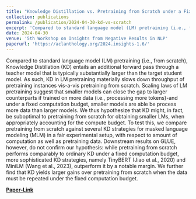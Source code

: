 ```yaml
---
title: "Knowledge Distillation vs. Pretraining from Scratch under a Fixed (Computation) Budget"
collection: publications
permalink: /publication/2024-04-30-kd-vs-scratch
excerpt: 'Compared to standard language model (LM) pretraining (i.e., from scratch), Knowledge Distillation (KD) entails an additional forward pass through a teacher model that is typically substantially larger than the target student model. As such, KD in LM pretraining materially slows down throughput of pretraining instances vis-a-vis pretraining from scratch. Scaling laws of LM pretraining suggest that smaller models can close the gap to larger counterparts if trained on more data (i.e., processing more tokens)-and under a fixed computation budget, smaller models are able be process more data than larger models. We thus hypothesize that KD might, in fact, be suboptimal to pretraining from scratch for obtaining smaller LMs, when appropriately accounting for the compute budget. [...]'
date: 2024-04-30
venue: '5th Workshop on Insights from Negative Results in NLP'
paperurl: 'https://aclanthology.org/2024.insights-1.6/'
---
```


Compared to standard language model (LM) pretraining (i.e., from scratch), Knowledge Distillation (KD) entails an additional forward pass through a teacher model that is typically substantially larger than the target student model. As such, KD in LM pretraining materially slows down throughput of pretraining instances vis-a-vis pretraining from scratch. Scaling laws of LM pretraining suggest that smaller models can close the gap to larger counterparts if trained on more data (i.e., processing more tokens)-and under a fixed computation budget, smaller models are able be process more data than larger models. We thus hypothesize that KD might, in fact, be suboptimal to pretraining from scratch for obtaining smaller LMs, when appropriately accounting for the compute budget. To test this, we compare pretraining from scratch against several KD strategies for masked language modeling (MLM) in a fair experimental setup, with respect to amount of computation as well as pretraining data. Downstream results on GLUE, however, do not confirm our hypothesis: while pretraining from scratch performs comparably to ordinary KD under a fixed computation budget, more sophisticated KD strategies, namely TinyBERT (Jiao et al., 2020) and MiniLM (Wang et al., 2023), outperform it by a notable margin. We further find that KD yields larger gains over pretraining from scratch when the data must be repeated under the fixed computation budget.

[**Paper-Link**](https://aclanthology.org/2024.insights-1.6/)
